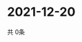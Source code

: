 # 2021-12-20
  共 0条

  <!-- BEGIN -->
  <!-- 最后更新时间Mon Dec 20 2021 02:27:51 GMT+0000 (Coordinated Universal Time) -->
  
  <!-- END -->
  
  